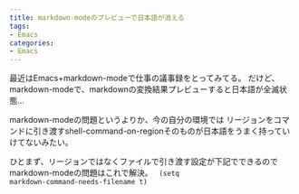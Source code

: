 ```yaml
---
title: markdown-modeのプレビューで日本語が消える
tags:
- Emacs
categories:
- Emacs
---
```

最近はEmacs+markdown-modeで仕事の議事録をとってみてる。
だけど、markdown-modeで、markdownの変換結果プレビューすると日本語が全滅状態...

markdown-modeの問題というよりか、今の自分の環境では
リージョンをコマンドに引き渡すshell-command-on-regionそのものが日本語をうまく持っていけてないみたい。

ひとまず、リージョンではなくファイルで引き渡す設定が下記でできるので
markdown-modeの問題はこれで解決。
<code>
(setq markdown-command-needs-filename t)
</code>

